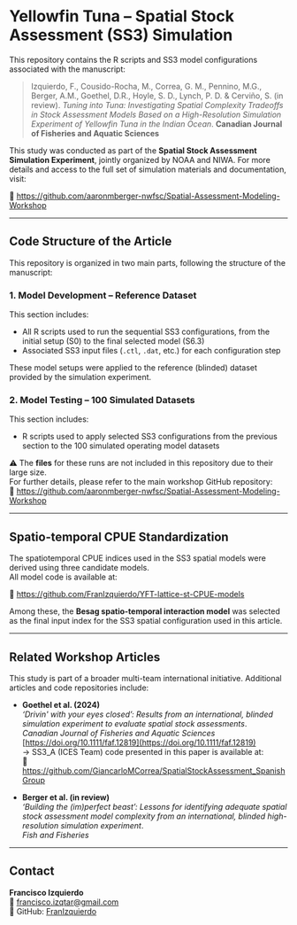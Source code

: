 # Yellowfin Tuna – Spatial Stock Assessment (SS3) Simulation

This repository contains the R scripts and SS3 model configurations associated with the manuscript:

> Izquierdo, F., Cousido-Rocha, M., Correa, G. M., Pennino, M.G., Berger, A.M., Goethel, D.R., Hoyle, S. D., Lynch, P. D. & Cerviño, S. (in review). *Tuning into Tuna: Investigating Spatial Complexity Tradeoffs in Stock Assessment Models Based on a High-Resolution Simulation Experiment of Yellowfin Tuna in the Indian Ocean*. **Canadian Journal of Fisheries and Aquatic Sciences**

This study was conducted as part of the **Spatial Stock Assessment Simulation Experiment**, jointly organized by NOAA and NIWA. For more details and access to the full set of simulation materials and documentation, visit:

🔗 https://github.com/aaronmberger-nwfsc/Spatial-Assessment-Modeling-Workshop

---

## Code Structure of the Article

This repository is organized in two main parts, following the structure of the manuscript:

### 1. Model Development – Reference Dataset

This section includes:
- All R scripts used to run the sequential SS3 configurations, from the initial setup (S0) to the final selected model (S6.3)
- Associated SS3 input files (`.ctl`, `.dat`, etc.) for each configuration step

These model setups were applied to the reference (blinded) dataset provided by the simulation experiment.

### 2. Model Testing – 100 Simulated Datasets

This section includes:
- R scripts used to apply selected SS3 configurations from the previous section to the 100 simulated operating model datasets

⚠️ The **files** for these runs are not included in this repository due to their large size.  
For further details, please refer to the main workshop GitHub repository:  
🔗 https://github.com/aaronmberger-nwfsc/Spatial-Assessment-Modeling-Workshop

---

## Spatio-temporal CPUE Standardization

The spatiotemporal CPUE indices used in the SS3 spatial models were derived using three candidate models.  
All model code is available at:

🔗 https://github.com/FranIzquierdo/YFT-lattice-st-CPUE-models

Among these, the **Besag spatio-temporal interaction model** was selected as the final input index for the SS3 spatial configuration used in this article.

---

## Related Workshop Articles

This study is part of a broader multi-team international initiative. Additional articles and code repositories include:

- **Goethel et al. (2024)**  
  *‘Drivin' with your eyes closed’: Results from an international, blinded simulation experiment to evaluate spatial stock assessments*.  
  *Canadian Journal of Fisheries and Aquatic Sciences*  
  [https://doi.org/10.1111/faf.12819](https://doi.org/10.1111/faf.12819)  
  → SS3_A (ICES Team) code presented in this paper is available at:  
  🔗 https://github.com/GiancarloMCorrea/SpatialStockAssessment_SpanishGroup

- **Berger et al. (in review)**  
  *‘Building the (im)perfect beast’: Lessons for identifying adequate spatial stock assessment model complexity from an international, blinded high-resolution simulation experiment*.  
  *Fish and Fisheries*

---

## Contact

**Francisco Izquierdo**  
📧 francisco.izqtar@gmail.com  
🐙 GitHub: [FranIzquierdo](https://github.com/FranIzquierdo)
